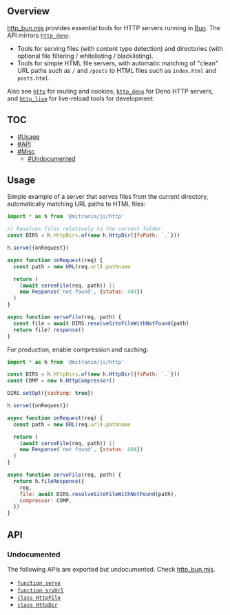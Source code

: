 ## Overview

[http_bun.mjs](../http_bun.mjs) provides essential tools for HTTP servers running in [Bun](https://bun.com). The API mirrors [`http_deno`](http_deno_readme.md).

* Tools for serving files (with content type detection) and directories (with optional file filtering / whitelisting / blacklisting).
* Tools for simple HTML file servers, with automatic matching of "clean" URL paths such as `/` and `/posts` to HTML files such as `index.html` and `posts.html`.

Also see [`http`](http_readme.md) for routing and cookies, [`http_deno`](http_deno_readme.md) for Deno HTTP servers, and [`http_live`](http_live_readme.md) for live-reload tools for development.

## TOC

* [#Usage](#usage)
* [#API](#api)
* [#Misc](#misc)
  * [#Undocumented](#undocumented)

## Usage

Simple example of a server that serves files from the current directory, automatically matching URL paths to HTML files:

```js
import * as h from '@mitranim/js/http'

// Resolves files relatively to the current folder.
const DIRS = h.HttpDirs.of(new h.HttpDir({fsPath: `.`}))

h.serve({onRequest})

async function onRequest(req) {
  const path = new URL(req.url).pathname

  return (
    (await serveFile(req, path)) ||
    new Response(`not found`, {status: 404})
  )
}

async function serveFile(req, path) {
  const file = await DIRS.resolveSiteFileWithNotFound(path)
  return file?.response()
}
```

For production, enable compression and caching:

```js
import * as h from '@mitranim/js/http'

const DIRS = h.HttpDirs.of(new h.HttpDir({fsPath: `.`}))
const COMP = new h.HttpCompressor()

DIRS.setOpt({caching: true})

h.serve({onRequest})

async function onRequest(req) {
  const path = new URL(req.url).pathname

  return (
    (await serveFile(req, path)) ||
    new Response(`not found`, {status: 404})
  )
}

async function serveFile(req, path) {
  return h.fileResponse({
    req,
    file: await DIRS.resolveSiteFileWithNotFound(path),
    compressor: COMP,
  })
}
```

## API

### Undocumented

The following APIs are exported but undocumented. Check [http_bun.mjs](../http_bun.mjs).

  * [`function serve`](../http_bun.mjs#L9)
  * [`function srvUrl`](../http_bun.mjs#L18)
  * [`class HttpFile`](../http_bun.mjs#L20)
  * [`class HttpDir`](../http_bun.mjs#L46)

